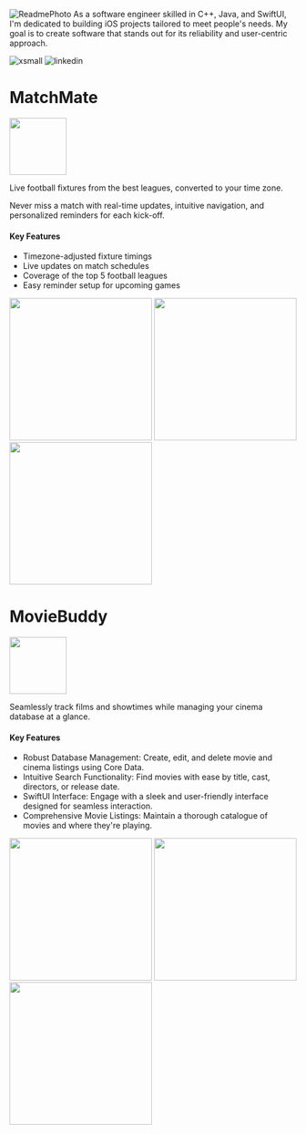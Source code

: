 ![ReadmePhoto](https://github.com/nathangatto/nathangatto/assets/121321077/db14519c-a8f2-445b-a5cb-1d6a6cf42616)
As a software engineer skilled in C++, Java, and SwiftUI, I'm dedicated to building iOS projects tailored to meet people's needs. My goal is to create software that stands out for its reliability and user-centric approach.

![xsmall](https://github.com/nathangatto/nathangatto/assets/121321077/70acc86c-4f78-4e7f-b762-0c542e4f3984)
![linkedin](https://github.com/nathangatto/nathangatto/assets/121321077/b4d11cbc-d1bc-4603-8f23-07895c028055)


<h1>MatchMate</h1>
<img src="https://github.com/nathangatto/nathangatto/assets/121321077/1c9e2823-85c7-4c63-aaa4-7c4d11bda9c4" width="100" />
<p>Live football fixtures from the best leagues, converted to your time zone.</p>
<p>Never miss a match with real-time updates, intuitive navigation, and personalized reminders for each kick-off.</p>

<h4>Key Features</h4>
<ul>
  <li>Timezone-adjusted fixture timings</li>
  <li>Live updates on match schedules</li>
  <li>Coverage of the top 5 football leagues</li>
  <li>Easy reminder setup for upcoming games</li>
</ul>
<p float="left">
  <img src="https://github.com/nathangatto/nathangatto/assets/121321077/3c4f44e4-1910-41b4-803a-adae46fd3747" width="250" />
  <img src="https://github.com/nathangatto/nathangatto/assets/121321077/c742e614-1be7-4130-925b-df5ed95e2115" width="250" /> 
  <img src="https://github.com/nathangatto/nathangatto/assets/121321077/afa53fe0-b886-4fc6-ad45-f05c07f4c4c3" width="250" />
</p>

<h1>MovieBuddy</h1>
<img src="https://github.com/nathangatto/nathangatto/assets/121321077/2519b6d0-6ecf-4b25-afdc-24cc0f4d792f" width="100" />
<p>Seamlessly track films and showtimes while managing your cinema database at a glance.</p>

<h4>Key Features</h4>
<ul>
  <li>Robust Database Management: Create, edit, and delete movie and cinema listings using Core Data.</li>
  <li>Intuitive Search Functionality: Find movies with ease by title, cast, directors, or release date.</li>
  <li>SwiftUI Interface: Engage with a sleek and user-friendly interface designed for seamless interaction.</li>
  <li>Comprehensive Movie Listings: Maintain a thorough catalogue of movies and where they're playing.</li>
</ul>
<p float="left">
  <img src="https://github.com/nathangatto/nathangatto/assets/121321077/0e01c166-df7a-40f1-8156-0c098fa1db75" width="250" />
  <img src="https://github.com/nathangatto/nathangatto/assets/121321077/36b4dc3a-3e94-4cc8-99fc-394ae47d962d" width="250" /> 
  <img src="https://github.com/nathangatto/nathangatto/assets/121321077/3b4ae4c3-33e2-466c-bbb3-acbdee017154" width="250" />
</p>



<!--
**nathangatto/nathangatto** is a ✨ _special_ ✨ repository because its `README.md` (this file) appears on your GitHub profile.

Here are some ideas to get you started:

- 🔭 I’m currently working on ...
- 🌱 I’m currently learning ...
- 👯 I’m looking to collaborate on ...
- 🤔 I’m looking for help with ...
- 💬 Ask me about ...
- 📫 How to reach me: ...
- 😄 Pronouns: ...
- ⚡ Fun fact: ...
-->
